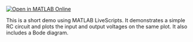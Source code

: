 [![Open in MATLAB Online](https://www.mathworks.com/images/responsive/global/open-in-matlab-online.svg)](https://matlab.mathworks.com/open/github/v1?repo=jloftin/RC-Demo)

This is a short demo using MATLAB LiveScripts. It demonstrates a simple RC circuit and plots the input and output voltages on the same plot. It also includes a Bode diagram.
